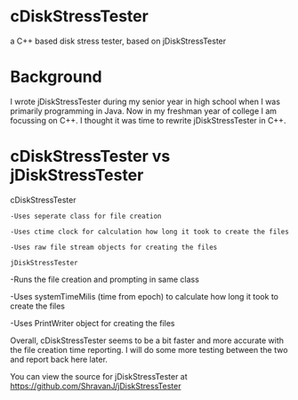 # cDiskStressTester
a C++ based disk stress tester, based on jDiskStressTester

Background
==========
I wrote jDiskStressTester during my senior year in high school when I was primarily programming in Java. Now in my freshman year of college I am focussing on C++. I thought it was time to rewrite jDiskStressTester in C++.


cDiskStressTester vs jDiskStressTester
======================================
cDiskStressTester
~~~~~~~~~~~~~~~~~
-Uses seperate class for file creation

-Uses ctime clock for calculation how long it took to create the files

-Uses raw file stream objects for creating the files

jDiskStressTester
~~~~~~~~~~~~~~~~~
-Runs the file creation and prompting in same class

-Uses systemTimeMilis (time from epoch) to calculate how long it took to create the files

-Uses PrintWriter object for creating the files


Overall, cDiskStressTester seems to be a bit faster and more accurate with the file creation time reporting. I will do some more testing between the two and report back here later.


You can view the source for jDiskStressTester at https://github.com/ShravanJ/jDiskStressTester
